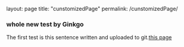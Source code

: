 layout: page
title: "cunstomizedPage"
permalink: /cunstomizedPage/



### whole new test by Ginkgo

The first test is this sentence written and uploaded to git.[this page](https://ginkgo51253.github.io/)